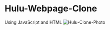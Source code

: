 # Hulu-Webpage-Clone
Using JavaScript and HTML
![Hulu-Clone-Photo](https://user-images.githubusercontent.com/45835546/177690476-2a016b1c-0196-4111-aa72-0d938a7390e5.png)
